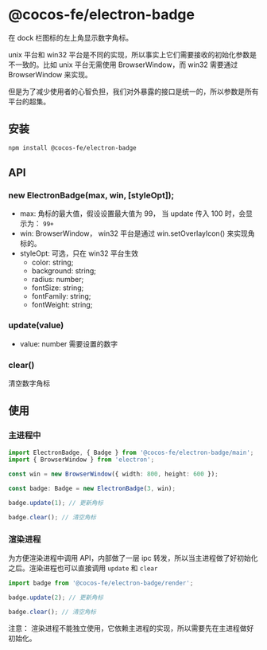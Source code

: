 # @cocos-fe/electron-badge

在 dock 栏图标的左上角显示数字角标。

unix 平台和 win32 平台是不同的实现，所以事实上它们需要接收的初始化参数是不一致的。比如 unix 平台无需使用 BrowserWindow，而 win32 需要通过 BrowserWindow 来实现。

但是为了减少使用者的心智负担，我们对外暴露的接口是统一的，所以参数是所有平台的超集。

## 安装

```bash
npm install @cocos-fe/electron-badge
```

## API

### new ElectronBadge(max, win, [styleOpt]);

-   max: 角标的最大值，假设设置最大值为 99， 当 update 传入 100 时，会显示为： `99+`
-   win: BrowserWindow， win32 平台是通过 win.setOverlayIcon() 来实现角标的。
-   styleOpt: 可选，只在 win32 平台生效
    -   color: string;
    -   background: string;
    -   radius: number;
    -   fontSize: string;
    -   fontFamily: string;
    -   fontWeight: string;

### update(value)

-   value: number 需要设置的数字

### clear()

清空数字角标

## 使用

### 主进程中

```ts
import ElectronBadge, { Badge } from '@cocos-fe/electron-badge/main';
import { BrowserWindow } from 'electron';

const win = new BrowserWindow({ width: 800, height: 600 });

const badge: Badge = new ElectronBadge(3, win);

badge.update(1); // 更新角标

badge.clear(); // 清空角标
```

### 渲染进程

为方便渲染进程中调用 API，内部做了一层 ipc 转发，所以当主进程做了好初始化之后。渲染进程也可以直接调用 `update` 和 `clear`

```js
import badge from '@cocos-fe/electron-badge/render';

badge.update(2); // 更新角标

badge.clear(); // 清空角标
```

注意： 渲染进程不能独立使用，它依赖主进程的实现，所以需要先在主进程做好初始化。
